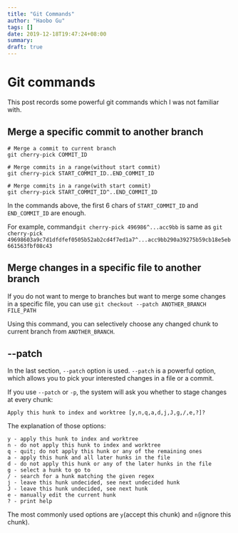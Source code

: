 ```yaml
---
title: "Git Commands"
author: "Haobo Gu"
tags: []
date: 2019-12-18T19:47:24+08:00
summary: 
draft: true
---
```


# Git commands

This post records some powerful git commands which I was not familiar with. 

## Merge a specific commit to another branch

```shell
# Merge a commit to current branch
git cherry-pick COMMIT_ID

# Merge commits in a range(without start commit)
git cherry-pick START_COMMIT_ID..END_COMMIT_ID

# Merge commits in a range(with start commit)
git cherry-pick START_COMMIT_ID^..END_COMMIT_ID
```

In the commands above, the first 6 chars of `START_COMMIT_ID` and `END_COMMIT_ID` are enough. 

For example, command`git cherry-pick 496986^...acc9bb`  is same as `git cherry-pick 49698603a9c7d1dfdfef0505b52ab2cd4f7ed1a7^...acc9bb290a39275b59cb18e5eb661563fbf08c43`

 ## Merge changes in a specific file to another branch

If you do not want to merge to branches but want to merge some changes in a specific file, you can use `git checkout --patch ANOTHER_BRANCH FILE_PATH`

Using this command, you can selectively choose any changed chunk to current branch from `ANOTHER_BRANCH`.

## --patch 

In the last section, `--patch` option is used. `--patch` is a powerful option, which allows you to pick your interested changes in a file or a commit. 

If you use `--patch` or `-p`, the system will ask you whether to stage changes at every chunk:

```
Apply this hunk to index and worktree [y,n,q,a,d,j,J,g,/,e,?]?
```

The explanation of those options:

```
y - apply this hunk to index and worktree
n - do not apply this hunk to index and worktree
q - quit; do not apply this hunk or any of the remaining ones
a - apply this hunk and all later hunks in the file
d - do not apply this hunk or any of the later hunks in the file
g - select a hunk to go to
/ - search for a hunk matching the given regex
j - leave this hunk undecided, see next undecided hunk
J - leave this hunk undecided, see next hunk
e - manually edit the current hunk
? - print help
```

The most commonly used options are `y`(accept this chunk) and `n`(ignore this chunk).

